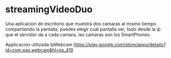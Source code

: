# streamingVideoDuo

Una aplicacion de escritorio que muestra dos camaras al mismo tiempo compartiendo la pantalla, puedes elegir cual pantalla ver, todo desde la ip que el servidor da a cada camara, las camaras son los SmartPhones.

Applicacion utilizada IpWebcam https://play.google.com/store/apps/details?id=com.pas.webcam&hl=es_419
